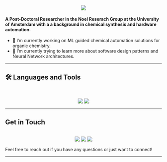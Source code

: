 <h1 align="center">
    <img src="https://readme-typing-svg.herokuapp.com/?font=Inter&size=48&center=true&vCenter=true&width=500&height=70&color=4493F8&duration=8000&lines=Hi+There!+👋;+I'm+Olly+Bayley!;" />
</h1>

#### A Post-Doctoral Researcher in the Noel Reserach Group at the University of Amsterdam with a a background in chemical synthesis and hardware automation. 

- 🔭 I’m currently working on ML guided chemical automation solutions for organic chemistry.
- 🌱 I’m currently trying to learn more about software design patterns and Neural Network architectures.
  
---

## 🛠️ Languages and Tools

<br>

<p align="center">
  <img src="https://skillicons.dev/icons?i=py,c,cpp,java,html,css,js" />
  <img src="https://skillicons.dev/icons?i=pytorch,sklearn,tensorflow,git,github,anaconda,arduino,raspberrypi,netlify,blender,pycharm,rider,webstorm,clion" />
</p>

---

## Get in Touch
<br>

<div align="center">
  <a href="mailto:o.m.bayley@uva.nl">
    <img src="https://img.shields.io/badge/Gmail-333333?style=for-the-badge&logo=gmail&logoColor=red" />
  </a>
  <a href="https://linkedin.com/in/ollybayleynz/" target="_blank">
    <img src="https://img.shields.io/badge/LinkedIn-0077B5?style=for-the-badge&logo=linkedin&logoColor=white" />
  </a>
  <a href="https://ollybayley.netlify.app/" target="_blank">
    <img src="https://img.shields.io/badge/Website-000000?style=for-the-badge&logo=globe" />
  </a>
</div>

Feel free to reach out if you have any questions or just want to connect!

---
